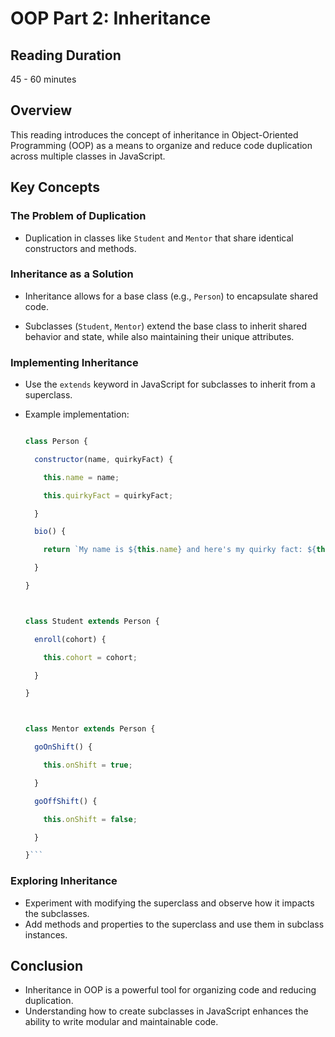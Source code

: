 # OOP Part 2: Inheritance



## Reading Duration

45 - 60 minutes



## Overview

This reading introduces the concept of inheritance in Object-Oriented Programming (OOP) as a means to organize and reduce code duplication across multiple classes in JavaScript.



## Key Concepts



### The Problem of Duplication

- Duplication in classes like `Student` and `Mentor` that share identical constructors and methods.



### Inheritance as a Solution

- Inheritance allows for a base class (e.g., `Person`) to encapsulate shared code.

- Subclasses (`Student`, `Mentor`) extend the base class to inherit shared behavior and state, while also maintaining their unique attributes.



### Implementing Inheritance

- Use the `extends` keyword in JavaScript for subclasses to inherit from a superclass.

- Example implementation:

  ```javascript

  class Person {

    constructor(name, quirkyFact) {

      this.name = name;

      this.quirkyFact = quirkyFact;

    }

    bio() {

      return `My name is ${this.name} and here's my quirky fact: ${this.quirkyFact}`;

    }

  }



  class Student extends Person {

    enroll(cohort) {

      this.cohort = cohort;

    }

  }



  class Mentor extends Person {

    goOnShift() {

      this.onShift = true;

    }

    goOffShift() {

      this.onShift = false;

    }

  }```
  
### Exploring Inheritance

  - Experiment with modifying the superclass and observe how it impacts the subclasses.
  - Add methods and properties to the superclass and use them in subclass instances.

## Conclusion

  - Inheritance in OOP is a powerful tool for organizing code and reducing duplication.
  - Understanding how to create subclasses in JavaScript enhances the ability to write modular and maintainable code. 